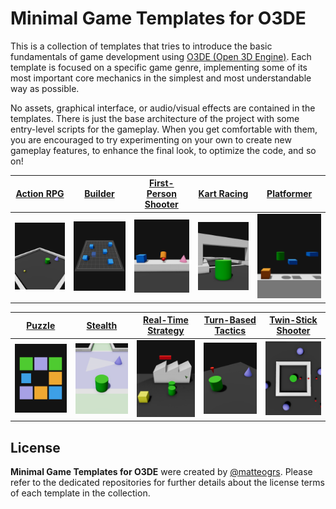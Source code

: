 # Minimal Game Templates for O3DE

This is a collection of templates that tries to introduce the basic fundamentals of game development using [O3DE (Open 3D Engine)](https://www.o3de.org). Each template is focused on a specific game genre, implementing some of its most important core mechanics in the simplest and most understandable way as possible.

No assets, graphical interface, or audio/visual effects are contained in the templates. There is just the base architecture of the project with some entry-level scripts for the gameplay. When you get comfortable with them, you are encouraged to try experimenting on your own to create new gameplay features, to enhance the final look, to optimize the code, and so on!

| [Action RPG](https://github.com/matteogrs/templates.o3de.minimal.action-rpg) | [Builder](https://github.com/matteogrs/templates.o3de.minimal.builder) | [First-Person Shooter](https://github.com/matteogrs/templates.o3de.minimal.first-shooter) | [Kart Racing](https://github.com/matteogrs/templates.o3de.minimal.kart-racing) | [Platformer](https://github.com/matteogrs/templates.o3de.minimal.platformer) |
| :---: | :---: | :---: | :---: | :---: |
| [![](images/action-rpg.png)](https://github.com/matteogrs/templates.o3de.minimal.action-rpg) | [![](images/builder.png)](https://github.com/matteogrs/templates.o3de.minimal.builder) | [![](images/first-shooter.png)](https://github.com/matteogrs/templates.o3de.minimal.first-shooter) | [![](images/kart-racing.png)](https://github.com/matteogrs/templates.o3de.minimal.kart-racing) | [![](images/platformer.png)](https://github.com/matteogrs/templates.o3de.minimal.platformer) |

| [Puzzle](https://github.com/matteogrs/templates.o3de.minimal.puzzle) | [Stealth](https://github.com/matteogrs/templates.o3de.minimal.stealth) | [Real-Time Strategy](https://github.com/matteogrs/templates.o3de.minimal.strategy) | [Turn-Based Tactics](https://github.com/matteogrs/templates.o3de.minimal.tactics) | [Twin-Stick Shooter](https://github.com/matteogrs/templates.o3de.minimal.twinstick-shooter) |
| :---: | :---: | :---: | :---: | :---: |
| [![](images/puzzle.png)](https://github.com/matteogrs/templates.o3de.minimal.puzzle) | [![](images/stealth.png)](https://github.com/matteogrs/templates.o3de.minimal.stealth) | [![](images/strategy.png)](https://github.com/matteogrs/templates.o3de.minimal.strategy) | [![](images/tactics.png)](https://github.com/matteogrs/templates.o3de.minimal.tactics) | [![](images/twinstick-shooter.png)](https://github.com/matteogrs/templates.o3de.minimal.twinstick-shooter) |


## License
**Minimal Game Templates for O3DE** were created by [@matteogrs](https://github.com/matteogrs). Please refer to the dedicated repositories for further details about the license terms of each template in the collection.

